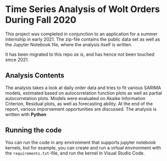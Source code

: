 # Time Series Analysis of Wolt Orders During Fall 2020

This project was completed in conjunction to an application for a summer internship in early 2021. The zip-file contains the public data set as well as the Jupyter Notebook file, where the analysis itself is written.

It has been migrated to this repo *as is*, and has hence not been touched since 2021.


## Analysis Contents

The analysis takes a look at daily order data and tries to fit various SARIMA models, estimated based on autocorrelation function plots as well as partial autocorrelation plots. Models were evaluated on Akaike Information Criterion, Residual plots, as well as forecasting ability. At the end of the report, various imporvement opportunities are discussed. The analysis is written with **Python**


## Running the code

You can run the code in any environment that supports jupyter notebook kernels, but for example, you can create and run a virtual environment with the `requirements.txt`-file, and run the kernel in Visual Studio Code.